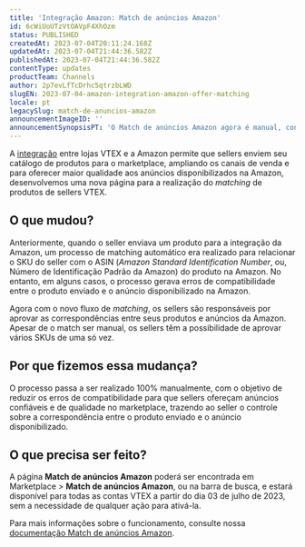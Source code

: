 ```yaml
---
title: 'Integração Amazon: Match de anúncios Amazon'
id: 6cWiUoUTzVtOAVpF4XhOzm
status: PUBLISHED
createdAt: 2023-07-04T20:11:24.168Z
updatedAt: 2023-07-04T21:44:36.582Z
publishedAt: 2023-07-04T21:44:36.582Z
contentType: updates
productTeam: Channels
author: 2p7evLfTcDrhc5qtrzbLWD
slugEN: 2023-07-04-amazon-integration-amazon-offer-matching
locale: pt
legacySlug: match-de-anuncios-amazon
announcementImageID: ''
announcementSynopsisPT: 'O Match de anúncios Amazon agora é manual, conheça a nova página.'
---
```


A [integração](https://help.vtex.com/pt/tracks/configurar-integracao-com-a-amazon) entre lojas VTEX e a Amazon permite que sellers enviem seu catálogo de produtos para o marketplace, ampliando os canais de venda e para oferecer maior qualidade aos anúncios disponibilizados na Amazon, desenvolvemos uma nova página para a realização do *matching* de produtos de sellers VTEX.

## O que mudou?

Anteriormente, quando o seller enviava um produto para a integração da Amazon, um processo de matching automático era realizado para relacionar o SKU do seller com o ASIN (*Amazon Standard Identification Number*, ou, Número de Identificação Padrão da Amazon) do produto na Amazon. No entanto, em alguns casos, o processo gerava erros de compatibilidade entre o produto enviado e o anúncio disponibilizado na Amazon. 

Agora com o novo fluxo de *matching*, os sellers são responsáveis por aprovar as correspondências entre seus produtos e anúncios da Amazon. Apesar de o match ser manual, os sellers têm a possibilidade de aprovar vários SKUs de uma só vez.

## Por que fizemos essa mudança?

O processo passa a ser realizado 100% manualmente, com o objetivo de reduzir os erros de compatibilidade para que sellers ofereçam anúncios confiáveis e de qualidade no marketplace, trazendo ao seller o controle sobre a correspondência entre o produto enviado e o anúncio disponibilizado.

## O que precisa ser feito?

A página __Match de anúncios Amazon__ poderá ser encontrada em Marketplace > __Match de anúncios Amazon__, ou na barra de busca, e estará disponível para todas as contas VTEX a partir do dia 03 de julho de 2023, sem a necessidade de qualquer ação para ativá-la.

Para mais informações sobre o funcionamento, consulte nossa [documentação Match de anúncios Amazon](https://help.vtex.com/pt/tutorial/match-de-anuncios-amazon--7fRfoP69kYgg8znImMhyQ0).

